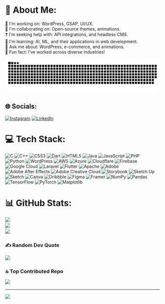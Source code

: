 # 💫 About Me:
🔭 I'm working on: WordPress, GSAP, UI/UX.<br>🤝 I'm collaborating on: Open-source themes, animations.<br>❓ I'm seeking help with: API integrations, and headless CMS.<br>🌱 I'm learning: AI, ML, and their applications in web development.<br>💬 Ask me about: WordPress, e-commerce, and animations.<br>🎉 Fun fact: I’ve worked across diverse industries!

<img src="https://github.com/parmar-vatsal/parmar-vatsal/blob/main/grid_snake.svg">

## 🌐 Socials:
[![Instagram](https://img.shields.io/badge/Instagram-%23E4405F.svg?logo=Instagram&logoColor=white)](https://instagram.com/webdev.vatsalparmar) 
[![LinkedIn](https://img.shields.io/badge/LinkedIn-%230077B5.svg?logo=linkedin&logoColor=white)](https://linkedin.com/in/vatsal-parmar-7a957b270) 

# 💻 Tech Stack:
![C](https://img.shields.io/badge/c-%2300599C.svg?style=plastic&logo=c&logoColor=white) 
![C++](https://img.shields.io/badge/c++-%2300599C.svg?style=plastic&logo=c%2B%2B&logoColor=white) 
![CSS3](https://img.shields.io/badge/css3-%231572B6.svg?style=plastic&logo=css3&logoColor=white) 
![Dart](https://img.shields.io/badge/dart-%230175C2.svg?style=plastic&logo=dart&logoColor=white) 
![HTML5](https://img.shields.io/badge/html5-%23E34F26.svg?style=plastic&logo=html5&logoColor=white) 
![Java](https://img.shields.io/badge/java-%23ED8B00.svg?style=plastic&logo=openjdk&logoColor=white) 
![JavaScript](https://img.shields.io/badge/javascript-%23323330.svg?style=plastic&logo=javascript&logoColor=%23F7DF1E) 
![PHP](https://img.shields.io/badge/php-%23777BB4.svg?style=plastic&logo=php&logoColor=white) 
![Python](https://img.shields.io/badge/python-3670A0?style=plastic&logo=python&logoColor=ffdd54) 
![WordPress](https://img.shields.io/badge/WordPress-%23117AC9.svg?style=plastic&logo=WordPress&logoColor=white) 
![AWS](https://img.shields.io/badge/AWS-%23FF9900.svg?style=plastic&logo=amazon-aws&logoColor=white) 
![Azure](https://img.shields.io/badge/azure-%230072C6.svg?style=plastic&logo=microsoftazure&logoColor=white) 
![Cloudflare](https://img.shields.io/badge/Cloudflare-F38020?style=plastic&logo=Cloudflare&logoColor=white) 
![Firebase](https://img.shields.io/badge/firebase-%23039BE5.svg?style=plastic&logo=firebase) 
![Google Cloud](https://img.shields.io/badge/GoogleCloud-%234285F4.svg?style=plastic&logo=google-cloud&logoColor=white) 
![Laravel](https://img.shields.io/badge/laravel-%23FF2D20.svg?style=plastic&logo=laravel&logoColor=white) 
![Flutter](https://img.shields.io/badge/Flutter-%2302569B.svg?style=plastic&logo=Flutter&logoColor=white) 
![Apache](https://img.shields.io/badge/apache-%23D42029.svg?style=plastic&logo=apache&logoColor=white) 
![Adobe](https://img.shields.io/badge/adobe-%23FF0000.svg?style=plastic&logo=adobe&logoColor=white) 
![Adobe After Effects](https://img.shields.io/badge/Adobe%20After%20Effects-9999FF.svg?style=plastic&logo=Adobe%20After%20Effects&logoColor=white) 
![Adobe Creative Cloud](https://img.shields.io/badge/Adobe%20Creative%20Cloud-DA1F26.svg?style=plastic&logo=Adobe%20Creative%20Cloud&logoColor=white) 
![Storybook](https://img.shields.io/badge/-Storybook-FF4785?style=plastic&logo=storybook&logoColor=white) 
![Sketch Up](https://img.shields.io/badge/SketchUp-005F9E?style=plastic&logo=sketchup&logoColor=white) 
![Sketch](https://img.shields.io/badge/Sketch-FFB387?style=plastic&logo=sketch&logoColor=black) 
![Canva](https://img.shields.io/badge/Canva-%2300C4CC.svg?style=plastic&logo=Canva&logoColor=white) 
![Dribbble](https://img.shields.io/badge/Dribbble-EA4C89?style=plastic&logo=dribbble&logoColor=white) 
![Figma](https://img.shields.io/badge/figma-%23F24E1E.svg?style=plastic&logo=figma&logoColor=white) 
![Framer](https://img.shields.io/badge/Framer-black?style=plastic&logo=framer&logoColor=blue) 
![NumPy](https://img.shields.io/badge/numpy-%23013243.svg?style=plastic&logo=numpy&logoColor=white) 
![Pandas](https://img.shields.io/badge/pandas-%23150458.svg?style=plastic&logo=pandas&logoColor=white) 
![TensorFlow](https://img.shields.io/badge/TensorFlow-%23FF6F00.svg?style=plastic&logo=TensorFlow&logoColor=white) 
![PyTorch](https://img.shields.io/badge/PyTorch-%23EE4C2C.svg?style=plastic&logo=PyTorch&logoColor=white) 
![Matplotlib](https://img.shields.io/badge/Matplotlib-%23ffffff.svg?style=plastic&logo=Matplotlib&logoColor=black)

# 📊 GitHub Stats:
![](https://github-readme-stats.vercel.app/api?username=parmar-vatsal&theme=dark&hide_border=false&include_all_commits=false&count_private=false)<br/>
![](https://github-readme-streak-stats.herokuapp.com/?user=parmar-vatsal&theme=dark&hide_border=false)<br/>
![](https://github-readme-stats.vercel.app/api/top-langs/?username=parmar-vatsal&theme=dark&hide_border=false&include_all_commits=false&count_private=false&layout=compact)

### ✍️ Random Dev Quote
![](https://quotes-github-readme.vercel.app/api?type=horizontal&theme=tokyonight)

### 🔝 Top Contributed Repo
![](https://github-contributor-stats.vercel.app/api?username=parmar-vatsal&limit=5&theme=dark&combine_all_yearly_contributions=true)

---
[![](https://visitcount.itsvg.in/api?id=parmar-vatsal&icon=0&color=0)](https://visitcount.itsvg.in)
